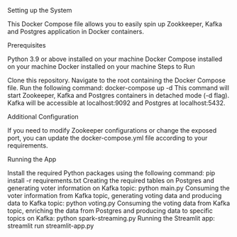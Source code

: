 Setting up the System

This Docker Compose file allows you to easily spin up Zookkeeper, Kafka and Postgres application in Docker containers.

Prerequisites

Python 3.9 or above installed on your machine
Docker Compose installed on your machine
Docker installed on your machine
Steps to Run

Clone this repository.
Navigate to the root containing the Docker Compose file.
Run the following command:
docker-compose up -d
This command will start Zookeeper, Kafka and Postgres containers in detached mode (-d flag). Kafka will be accessible at localhost:9092 and Postgres at localhost:5432.

Additional Configuration

If you need to modify Zookeeper configurations or change the exposed port, you can update the docker-compose.yml file according to your requirements.

Running the App

Install the required Python packages using the following command:
pip install -r requirements.txt
Creating the required tables on Postgres and generating voter information on Kafka topic:
python main.py
Consuming the voter information from Kafka topic, generating voting data and producing data to Kafka topic:
python voting.py
Consuming the voting data from Kafka topic, enriching the data from Postgres and producing data to specific topics on Kafka:
python spark-streaming.py
Running the Streamlit app:
streamlit run streamlit-app.py
